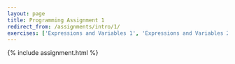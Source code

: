 ```yaml
---
layout: page
title: Programming Assignment 1
redirect_from: /assignments/intro/1/
exercises: ['Expressions and Variables 1', 'Expressions and Variables 2', 'Expressions and Variables 3', 'Using Functions 1', 'Expressions and Variables 5']
---
```


{% include assignment.html %}
